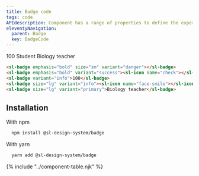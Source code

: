 ```yaml
---
title: Badge code
tags: code
APIdescription: Component has a range of properties to define the experience in different use cases.
eleventyNavigation:
  parent: Badge
  key: BadgeCode
---
```

<section>
<div class="ds-example" style="gap: 3rem;">
<sl-badge emphasis="bold" size="sm" variant="danger"></sl-badge>
<sl-badge emphasis="bold" variant="success"><sl-icon name="check"></sl-icon></sl-badge>
<sl-badge variant="info">100</sl-badge>
<sl-badge size="lg" variant="info"><sl-icon name="face-smile"></sl-icon>Student</sl-badge>
<sl-badge size="lg" variant="primary">Biology teacher</sl-badge>
</div>

<div class="ds-code">

  ```html
<sl-badge emphasis="bold" size="sm" variant="danger"></sl-badge>
<sl-badge emphasis="bold" variant="success"><sl-icon name="check"></sl-icon></sl-badge>
<sl-badge variant="info">100</sl-badge>
<sl-badge size="lg" variant="info"><sl-icon name="face-smile"></sl-icon>Student</sl-badge>
<sl-badge size="lg" variant="primary">Biology teacher</sl-badge>
  ```

</div>
</section>

<section>

## Installation

With npm

<div class="ds-code">

  ```bash
    npm install @sl-design-system/badge
  ```

</div>

With yarn

<div class="ds-code">

  ```bash
    yarn add @sl-design-system/badge
  ```
</div>

</section>

{% include "../component-table.njk" %}